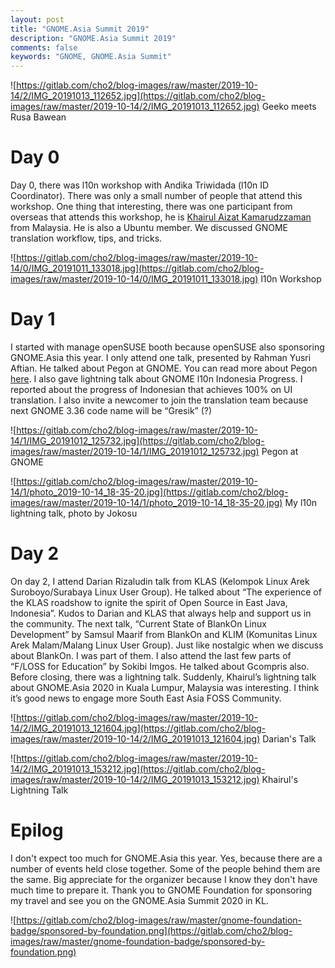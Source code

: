 ```yaml
---
layout: post
title: "GNOME.Asia Summit 2019"
description: "GNOME.Asia Summit 2019"
comments: false
keywords: "GNOME, GNOME.Asia Summit"
---
```


![https://gitlab.com/cho2/blog-images/raw/master/2019-10-14/2/IMG_20191013_112652.jpg](https://gitlab.com/cho2/blog-images/raw/master/2019-10-14/2/IMG_20191013_112652.jpg)
Geeko meets Rusa Bawean

# Day 0

Day 0, there was l10n workshop with Andika Triwidada (l10n ID Coordinator). There was only a small number of people that attend this workshop. One thing that interesting, there was one participant from overseas that attends this workshop, he is [Khairul Aizat Kamarudzzaman](https://wiki.ubuntu.com/fenris) from Malaysia. He is also a Ubuntu member. We discussed GNOME translation workflow, tips, and tricks. 

![https://gitlab.com/cho2/blog-images/raw/master/2019-10-14/0/IMG_20191011_133018.jpg](https://gitlab.com/cho2/blog-images/raw/master/2019-10-14/0/IMG_20191011_133018.jpg)
l10n Workshop

# Day 1

I started with manage openSUSE booth because openSUSE also sponsoring GNOME.Asia this year. I only attend one talk, presented by Rahman Yusri Aftian. He talked about Pegon at GNOME. You can read more about Pegon [here](https://en.wikipedia.org/wiki/Pegon_script).
I also gave lightning talk about GNOME l10n Indonesia Progress. I reported about the progress of Indonesian that achieves 100% on UI translation. I also invite a newcomer to join the translation team because next GNOME 3.36 code name will be “Gresik” (?)

![https://gitlab.com/cho2/blog-images/raw/master/2019-10-14/1/IMG_20191012_125732.jpg](https://gitlab.com/cho2/blog-images/raw/master/2019-10-14/1/IMG_20191012_125732.jpg)
Pegon at GNOME

![https://gitlab.com/cho2/blog-images/raw/master/2019-10-14/1/photo_2019-10-14_18-35-20.jpg](https://gitlab.com/cho2/blog-images/raw/master/2019-10-14/1/photo_2019-10-14_18-35-20.jpg)
My l10n lightning talk, photo by Jokosu 

# Day 2
On day 2, I attend Darian Rizaludin talk from KLAS (Kelompok Linux Arek Suroboyo/Surabaya Linux User Group). He talked about “The experience of the KLAS roadshow to ignite the spirit of Open Source in East Java, Indonesia”. Kudos to Darian and KLAS that always help and support us in the community. The next talk, “Current State of BlankOn Linux Development” by Samsul Maarif from BlankOn and KLIM (Komunitas Linux Arek Malam/Malang Linux User Group). Just like nostalgic when we discuss about BlankOn. I was part of them. I also attend the last few parts of “F/LOSS for Education” by Sokibi Imgos. He talked about Gcompris also.
Before closing, there was a lightning talk. Suddenly, Khairul’s lightning talk about GNOME.Asia 2020 in Kuala Lumpur, Malaysia was interesting. I think it’s good news to engage more South East Asia FOSS Community.

![https://gitlab.com/cho2/blog-images/raw/master/2019-10-14/2/IMG_20191013_121604.jpg](https://gitlab.com/cho2/blog-images/raw/master/2019-10-14/2/IMG_20191013_121604.jpg)
Darian's Talk 

![https://gitlab.com/cho2/blog-images/raw/master/2019-10-14/2/IMG_20191013_153212.jpg](https://gitlab.com/cho2/blog-images/raw/master/2019-10-14/2/IMG_20191013_153212.jpg)
Khairul's Lightning Talk

# Epilog
I don't expect too much for GNOME.Asia this year. Yes, because there are a number of events held close together. Some of the people behind them are the same. Big appreciate for the organizer because I know they don't have much time to prepare it. Thank you to GNOME Foundation for sponsoring my travel and see you on the GNOME.Asia Summit 2020 in KL.

![https://gitlab.com/cho2/blog-images/raw/master/gnome-foundation-badge/sponsored-by-foundation.png](https://gitlab.com/cho2/blog-images/raw/master/gnome-foundation-badge/sponsored-by-foundation.png)